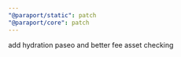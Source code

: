 ```yaml
---
"@paraport/static": patch
"@paraport/core": patch
---
```


add hydration paseo and better fee asset checking
